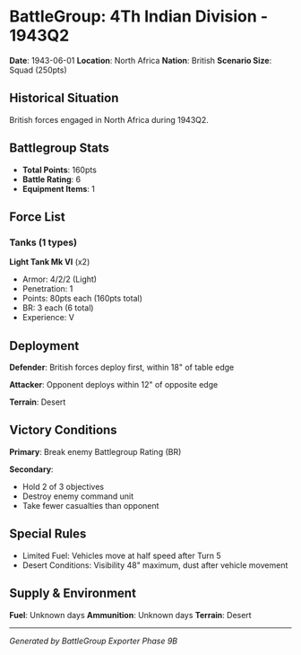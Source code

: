 # BattleGroup: 4Th Indian Division - 1943Q2

**Date**: 1943-06-01
**Location**: North Africa
**Nation**: British
**Scenario Size**: Squad (250pts)

## Historical Situation

British forces engaged in North Africa during 1943Q2.

## Battlegroup Stats

- **Total Points**: 160pts
- **Battle Rating**: 6
- **Equipment Items**: 1

## Force List

### Tanks (1 types)

**Light Tank Mk VI** (x2)
- Armor: 4/2/2 (Light)
- Penetration: 1
- Points: 80pts each (160pts total)
- BR: 3 each (6 total)
- Experience: V


## Deployment

**Defender**: British forces deploy first, within 18" of table edge

**Attacker**: Opponent deploys within 12" of opposite edge

**Terrain**: Desert

## Victory Conditions

**Primary**: Break enemy Battlegroup Rating (BR)

**Secondary**:
- Hold 2 of 3 objectives
- Destroy enemy command unit
- Take fewer casualties than opponent

## Special Rules

- Limited Fuel: Vehicles move at half speed after Turn 5
- Desert Conditions: Visibility 48" maximum, dust after vehicle movement

## Supply & Environment

**Fuel**: Unknown days
**Ammunition**: Unknown days
**Terrain**: Desert

---

*Generated by BattleGroup Exporter Phase 9B*
